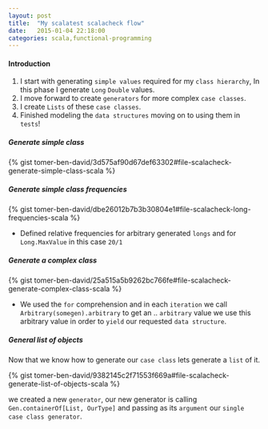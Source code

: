 ```yaml
---
layout: post
title:  "My scalatest scalacheck flow"
date:   2015-01-04 22:18:00
categories: scala,functional-programming
---
```

#### Introduction
1. I start with generating `simple values` required for my `class hierarchy`, In this phase I generate `Long` `Double` values.
1. I move forward to create `generators` for more complex `case classes`.
1. I create `Lists` of these `case classes`.
1. Finished modeling the `data structures` moving on to using them in `tests`!


##### Generate simple class
{% gist tomer-ben-david/3d575af90d67def63302#file-scalacheck-generate-simple-class-scala %}

##### Generate simple class frequencies

{% gist tomer-ben-david/dbe26012b7b3b30804e1#file-scalacheck-long-frequencies-scala %}

* Defined relative frequencies for arbitrary generated `longs` and for `Long.MaxValue` in this case `20/1`

##### Generate a complex class

{% gist tomer-ben-david/25a515a5b9262bc766fe#file-scalacheck-generate-complex-class-scala %}

* We used the `for` comprehension and in each `iteration` we call `Arbitrary(somegen).arbitrary` to get an .. `arbitrary` value we use this arbitrary value in order to `yield` our requested `data structure`.

##### General list of objects

Now that we know how to generate our `case class` lets generate a `list` of it.

{% gist tomer-ben-david/9382145c2f71553f669a#file-scalacheck-generate-list-of-objects-scala %}

we created a new `generator`, our new generator is calling `Gen.containerOf[List, OurType]` and passing as its `argument` our `single case class generator`.

